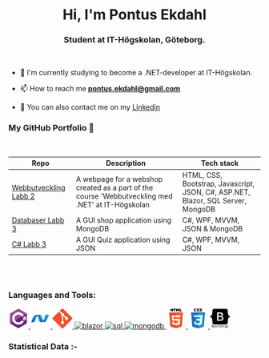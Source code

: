 <h1 align="center">Hi, I'm Pontus Ekdahl</h1>
<h3 align="center">Student at IT-Högskolan, Göteborg.</h3>
<br/>

- 🌱 I'm currently studying to become a .NET-developer at IT-Högskolan.

- 📫 How to reach me **pontus.ekdahl@gmail.com**

- <span> 💬 You can also contact me on my <a href="https://www.linkedin.com/in/pontus-ekdahl-088a90264/" target="_blank" rel="noreferrer"> Linkedin<a/></span>

### My GitHub Portfolio :briefcase:
<div align="center">
<br>

| Repo                           | Description                                                   | Tech stack                     |
| ------------------------------ | ------------------------------------------------------------- | ------------------------------ |
|[Webbutveckling Labb 2][web2]      |   A webpage for a webshop created as a part of the course 'Webbutveckling med .NET' at IT-Högskolan | HTML, CSS, Bootstrap, Javascript, JSON, C#, ASP.NET, Blazor, SQL Server, MongoDB |
|[Databaser Labb 3][db3]               | A GUI shop application using MongoDB | C#, WPF, MVVM, JSON & MongoDB|
|[C# Labb 3][cs3]              | A GUI Quiz application using JSON | C#, WPF, MVVM, JSON|

[web2]: https://github.com/VonKabelmann/Labb2-Webbutveckling-NET22
[db3]: https://github.com/VonKabelmann/Labb3-Databaser-NET22
[cs3]: https://github.com/VonKabelmann/Labb3-CSharp-NET22

<br>
</div>
    
<br>

<h3 align="left">Languages and Tools:</h3>
<p align="left"> 
<a href="https://learn.microsoft.com/en-us/dotnet/csharp/" target="_blank" rel="noreferrer"> 
<img src="https://raw.githubusercontent.com/devicons/devicon/master/icons/csharp/csharp-original.svg" alt="csharp" width="40" height="40"/>
</a>
<a href="https://dotnet.microsoft.com/en-us/" target="_blank" rel="noreferrer"> 
<img src="https://raw.githubusercontent.com/devicons/devicon/master/icons/dot-net/dot-net-original.svg" alt="dotnet" width="40" height="40"/>
</a>
<a href="https://git-scm.com/" target="_blank" rel="noreferrer"> 
<img src="https://raw.githubusercontent.com/devicons/devicon/master/icons/git/git-original.svg" alt="git" width="40" height="40"/>
</a>
<a href="https://dotnet.microsoft.com/en-us/apps/aspnet/web-apps/blazor" target="_blank" rel="noreferrer"> 
<img src="https://devblogs.microsoft.com/aspnet/wp-content/uploads/sites/16/2019/04/BrandBlazor_nohalo_1000x.png" alt="blazor" width="40" height="40"/>
</a>
<a href="https://www.w3schools.com/sql/" target="_blank" rel="noreferrer"> 
<img src="https://www.svgrepo.com/show/331760/sql-database-generic.svg" alt="sql" width="40" height="40"/>
</a>
<a href="https://www.mongodb.com/" target="_blank" rel="noreferrer"> 
<img src="https://www.svgrepo.com/show/331488/mongodb.svg" alt="mongodb" width="40" height="40"/>
</a>
<a href="https://www.w3.org/html/" target="_blank" rel="noreferrer"> 
<img src="https://raw.githubusercontent.com/devicons/devicon/master/icons/html5/html5-original-wordmark.svg"alt="html5" width="40" height="40"/> 
</a>
<a href="https://www.w3schools.com/css/" target="_blank" rel="noreferrer"> 
<img src="https://raw.githubusercontent.com/devicons/devicon/master/icons/css3/css3-original-wordmark.svg" alt="css3" width="40" height="40"/> 
</a>
<a href="https://getbootstrap.com" target="_blank" rel="noreferrer">
<img src="https://raw.githubusercontent.com/devicons/devicon/master/icons/bootstrap/bootstrap-plain-wordmark.svg" alt="bootstrap" width="40" height="40"/> 
</a>
</p>


<h3>Statistical Data :-</h3>
<p><img align="center"
    src="https://github-readme-stats.vercel.app/api/top-langs?username=VonKabelmann&show_icons=true&locale=en&bg_color=0d1117&text_color=ffffff&layout=compact"
    alt="" 
    bg_color=#808080/></p>

<br>

<p>&nbsp;<img align="center" src="https://github-readme-stats.vercel.app/api?username=VonKabelmann&show_icons=true&locale=en&bg_color=0d1117&text_color=ffffff&repo=convoychat"
    alt="" /></p>

<br>

<p><img align="center" src="https://github-readme-streak-stats.herokuapp.com/?user=VonKabelmann&theme=dark&background=0d1117&date_format=M%20j%5B%2C%20Y%5D" alt="" /></p>

<!--
**VonKabelmann/VonKabelmann** is a ✨ _special_ ✨ repository because its `README.md` (this file) appears on your GitHub profile.

Here are some ideas to get you started:

- 🔭 I’m currently working on ...
- 🌱 I’m currently learning ...
- 👯 I’m looking to collaborate on ...
- 🤔 I’m looking for help with ...
- 💬 Ask me about ...
- 📫 How to reach me: ...
- 😄 Pronouns: ...
- ⚡ Fun fact: ...
-->
